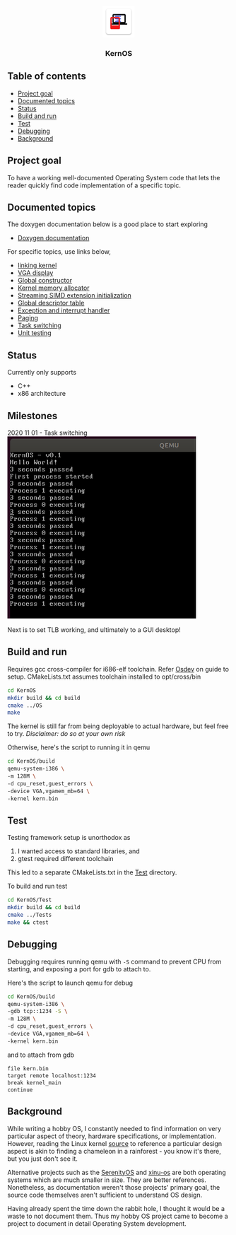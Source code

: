 <p align="center">
    <img src="docs/res/logo.png" alt="KernOS logo" width="72" height="72">
</p>
<h3 align="center">KernOS</h3>

[//]: # (Image References)
[image1]: ./images/TaskSwitching.png "Task_Switching"

## Table of contents
- [Project goal](#project-goal)
- [Documented topics](#documented-topics)
- [Status](#status)
- [Build and run](#build-and-run)
- [Test](#test)
- [Debugging](#debugging)
- [Background](#background)

## Project goal
To have a working well-documented Operating System code that lets the reader quickly
find code implementation of a specific topic.

## Documented topics 
The doxygen documentation below is a good place to start exploring
- [Doxygen documentation](https://kernyan.github.io/KernOS/html/index.html)

For specific topics, use links below,
- [linking kernel](OS/compile/linker.ld)
- [VGA display](OS/kernel/arch/x86/vga.cpp)
- [Global constructor](OS/kernel/arch/x86/global.cpp) 
- [Kernel memory allocator](OS/kernel/arch/x86/memoryallocator.cpp)
- [Streaming SIMD extension initialization](OS/kernel/arch/x86/cpu.cpp)
- [Global descriptor table](OS/kernel/arch/x86/gdt.cpp)
- [Exception and interrupt handler](OS/kernel/arch/x86/interrupt.cpp)
- [Paging](OS/kernel/arch/x86/virtualmemory.cpp)
- [Task switching](OS/kernel/arch/x86/process.cpp)
- [Unit testing](Test/Tests)

## Status
Currently only supports
- C++
- x86 architecture

## Milestones
2020 11 01 - Task switching
![alt text][image1]

Next is to set TLB working, and ultimately to a GUI desktop!

## Build and run
Requires gcc cross-compiler for i686-elf toolchain. Refer [Osdev](https://wiki.osdev.org/GCC_Cross-Compiler) 
on guide to setup. CMakeLists.txt assumes toolchain installed to opt/cross/bin
```bash
cd KernOS
mkdir build && cd build
cmake ../OS
make
```

The kernel is still far from being deployable to actual hardware, but feel free to try. 
*Disclaimer: do so at your own risk*

Otherwise, here's the script to running it in qemu
```bash
cd KernOS/build
qemu-system-i386 \
-m 128M \
-d cpu_reset,guest_errors \
-device VGA,vgamem_mb=64 \
-kernel kern.bin
```

## Test
Testing framework setup is unorthodox as 
1) I wanted access to standard libraries, and
2) gtest required different toolchain

This led to a separate CMakeLists.txt in the [Test](Test/Tests/CMakeLists.txt) directory.

To build and run test

```bash
cd KernOS/Test
mkdir build && cd build
cmake ../Tests
make && ctest
```

## Debugging
Debugging requires running qemu with `-S` command to prevent CPU from starting, 
and exposing a port for gdb to attach to.

Here's the script to launch qemu for debug
```bash
cd KernOS/build
qemu-system-i386 \
-gdb tcp::1234 -S \
-m 128M \
-d cpu_reset,guest_errors \
-device VGA,vgamem_mb=64 \
-kernel kern.bin
```

and to attach from gdb
```gdb
file kern.bin
target remote localhost:1234
break kernel_main
continue
```

## Background
While writing a hobby OS, I constantly needed to find information on very 
particular aspect of theory, hardware specifications, or implementation.
However, reading the Linux kernel [source](https://github.com/torvalds/linux) 
to reference a particular design aspect is akin to finding a chameleon 
in a rainforest - you know it's there, but you just don't see it.

Alternative projects such as the [SerenityOS](https://github.com/SerenityOS/serenity) 
and [xinu-os](https://github.com/xinu-os/xinu) are both operating systems which 
are much smaller in size. They are better references. Nonetheless, as documentation 
weren't those projects' primary goal, the source code themselves aren't sufficient 
to understand OS design.

Having already spent the time down the rabbit hole, I thought it would be a waste to 
not document them. Thus my hobby OS project came to become a project to document in detail Operating 
System development.
